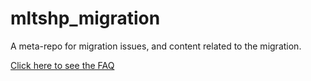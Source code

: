 # mltshp_migration
A meta-repo for migration issues, and content related to the migration.

[Click here to see the FAQ](https://github.com/MLTSHP/mltshp_migration/wiki/FAQ)

